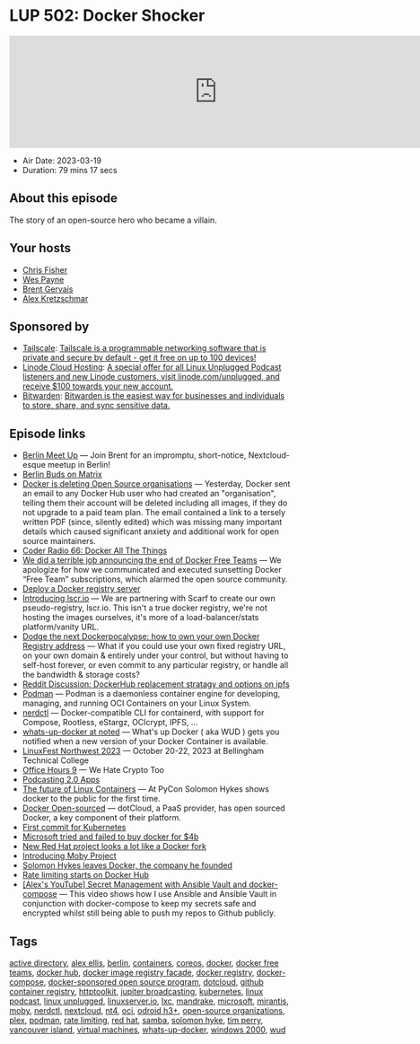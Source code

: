 # LUP 502: Docker Shocker

<iframe src="https://player.fireside.fm/v2/RUkczH-V+ezdVB0a7?theme=dark" width="740" height="200" frameborder="0" scrolling="no"></iframe>

* Air Date: 2023-03-19
* Duration: 79 mins 17 secs

## About this episode

The story of an open-source hero who became a villain.

## Your hosts
* [Chris Fisher](https://linuxunplugged.com/hosts/chrislas)
* [Wes Payne](https://linuxunplugged.com/hosts/wes)
* [Brent Gervais](https://linuxunplugged.com/hosts/brent)
* [Alex Kretzschmar](https://linuxunplugged.com/guests/alexktz)

## Sponsored by

  * [Tailscale](http://tailscale.com/linuxunplugged): [Tailscale is a programmable networking software that is private and secure by default - get it free on up to 100 devices!](http://tailscale.com/linuxunplugged)
  * [Linode Cloud Hosting](https://linode.com/unplugged): [A special offer for all Linux Unplugged Podcast listeners and new Linode customers, visit linode.com/unplugged, and receive $100 towards your new account. ](https://linode.com/unplugged)
  * [Bitwarden](https://bitwarden.com/linux): [Bitwarden is the easiest way for businesses and individuals to store, share, and sync sensitive data.](https://bitwarden.com/linux)



## Episode links

  * [Berlin Meet Up](https://www.meetup.com/jupiterbroadcasting/events/292343727/ "Berlin Meet Up") — Join Brent for an impromptu, short-notice, Nextcloud-esque meetup in Berlin!
  * [Berlin Buds on Matrix](https://matrix.to/#/%23berlin:jupiterbroadcasting.com "Berlin Buds on Matrix")
  * [Docker is deleting Open Source organisations](https://blog.alexellis.io/docker-is-deleting-open-source-images/ "Docker is deleting Open Source organisations") — Yesterday, Docker sent an email to any Docker Hub user who had created an "organisation", telling them their account will be deleted including all images, if they do not upgrade to a paid team plan. The email contained a link to a tersely written PDF (since, silently edited) which was missing many important details which caused significant anxiety and additional work for open source maintainers.
  * [Coder Radio 66: Docker All The Things](https://coder.show/66 "Coder Radio 66: Docker All The Things")
  * [We did a terrible job announcing the end of Docker Free Teams](https://www.docker.com/blog/we-apologize-we-did-a-terrible-job-announcing-the-end-of-docker-free-teams/ "We did a terrible job announcing the end of Docker Free Teams") — We apologize for how we communicated and executed sunsetting Docker “Free Team” subscriptions, which alarmed the open source community.
  * [Deploy a Docker registry server](https://docs.docker.com/registry/deploying/ "Deploy a Docker registry server")
  * [Introducing lscr.io](https://www.linuxserver.io/blog/wrap-up-warm-for-the-winter "Introducing lscr.io") — We are partnering with Scarf to create our own pseudo-registry, lscr.io. This isn't a true docker registry, we're not hosting the images ourselves, it's more of a load-balancer/stats platform/vanity URL.
  * [Dodge the next Dockerpocalypse: how to own your own Docker Registry address](https://httptoolkit.com/blog/docker-image-registry-facade/ "Dodge the next Dockerpocalypse: how to own your own Docker Registry address") — What if you could use your own fixed registry URL, on your own domain & entirely under your control, but without having to self-host forever, or even commit to any particular registry, or handle all the bandwidth & storage costs?
  * [Reddit Discussion: DockerHub replacement stratagy and options on ipfs](https://www.reddit.com/r/ipfs/comments/11tjca7/dockerhub_replacement_stratagy_and_options/ "Reddit Discussion: DockerHub replacement stratagy and options on ipfs")
  * [Podman](https://podman.io/ "Podman") — Podman is a daemonless container engine for developing, managing, and running OCI Containers on your Linux System.
  * [nerdctl](https://github.com/containerd/nerdctl "nerdctl") — Docker-compatible CLI for containerd, with support for Compose, Rootless, eStargz, OCIcrypt, IPFS, ...
  * [whats-up-docker at noted](https://github.com/fmartinou/whats-up-docker "whats-up-docker at noted") — What's up Docker ( aka WUD ) gets you notified when a new version of your Docker Container is available.
  * [LinuxFest Northwest 2023](https://linuxfestnorthwest.org/ "LinuxFest Northwest 2023") — October 20-22, 2023 at Bellingham Technical College
  * [Office Hours 9](https://www.officehours.hair/9 "Office Hours 9") — We Hate Crypto Too
  * [Podcasting 2.0 Apps](https://podcastindex.org/apps?appTypes=app&elements=Value "Podcasting 2.0 Apps")
  * [The future of Linux Containers](https://www.youtube.com/watch?v=wW9CAH9nSLs "The future of Linux Containers") — At PyCon Solomon Hykes shows docker to the public for the first time.
  * [Docker Open-sourced](https://www.infoq.com/news/2013/03/Docker/ "Docker Open-sourced") — dotCloud, a PaaS provider, has open sourced Docker, a key component of their platform.
  * [First commit for Kubernetes](https://github.com/kubernetes/kubernetes/commit/2c4b3a562ce34cddc3f8218a2c4d11c7310e6d56 "First commit for Kubernetes")
  * [Microsoft tried and failed to buy docker for $4b](https://www.sdxcentral.com/articles/news/sources-microsoft-tried-to-buy-docker-for-4b/2016/06/ "Microsoft tried and failed to buy docker for $4b")
  * [New Red Hat project looks a lot like a Docker fork](https://www.infoworld.com/article/3123412/new-red-hat-project-looks-a-lot-like-a-docker-fork.html "New Red Hat project looks a lot like a Docker fork")
  * [Introducing Moby Project](https://www.docker.com/blog/introducing-the-moby-project/ "Introducing Moby Project")
  * [Solomon Hykes leaves Docker, the company he founded](https://techcrunch.com/2018/03/28/solomon-hykes-leaves-docker-the-company-he-founded/ "Solomon Hykes leaves Docker, the company he founded")
  * [Rate limiting starts on Docker Hub](https://www.docker.com/blog/what-you-need-to-know-about-upcoming-docker-hub-rate-limiting/ "Rate limiting starts on Docker Hub")
  * [[Alex's YouTube] Secret Management with Ansible Vault and docker-compose](https://www.youtube.com/watch?v=CUh8FDLbj8M "\[Alex's YouTube\] Secret Management with Ansible Vault and docker-compose") — This video shows how I use Ansible and Ansible Vault in conjunction with docker-compose to keep my secrets safe and encrypted whilst still being able to push my repos to Github publicly.



## Tags

[active directory](https://linuxunplugged.com/tags/active%20directory), [alex ellis](https://linuxunplugged.com/tags/alex%20ellis), [berlin](https://linuxunplugged.com/tags/berlin), [containers](https://linuxunplugged.com/tags/containers), [coreos](https://linuxunplugged.com/tags/coreos), [docker](https://linuxunplugged.com/tags/docker), [docker free teams](https://linuxunplugged.com/tags/docker%20free%20teams), [docker hub](https://linuxunplugged.com/tags/docker%20hub), [docker image registry facade](https://linuxunplugged.com/tags/docker%20image%20registry%20facade), [docker registry](https://linuxunplugged.com/tags/docker%20registry), [docker-compose](https://linuxunplugged.com/tags/docker-compose), [docker-sponsored open source program](https://linuxunplugged.com/tags/docker-sponsored%20open%20source%20program), [dotcloud](https://linuxunplugged.com/tags/dotcloud), [github container registry](https://linuxunplugged.com/tags/github%20container%20registry), [httptoolkit](https://linuxunplugged.com/tags/httptoolkit), [jupiter broadcasting](https://linuxunplugged.com/tags/jupiter%20broadcasting), [kubernetes](https://linuxunplugged.com/tags/kubernetes), [linux podcast](https://linuxunplugged.com/tags/linux%20podcast), [linux unplugged](https://linuxunplugged.com/tags/linux%20unplugged), [linuxserver.io](https://linuxunplugged.com/tags/linuxserver.io), [lxc](https://linuxunplugged.com/tags/lxc), [mandrake](https://linuxunplugged.com/tags/mandrake), [microsoft](https://linuxunplugged.com/tags/microsoft), [mirantis](https://linuxunplugged.com/tags/mirantis), [moby](https://linuxunplugged.com/tags/moby), [nerdctl](https://linuxunplugged.com/tags/nerdctl), [nextcloud](https://linuxunplugged.com/tags/nextcloud), [nt4](https://linuxunplugged.com/tags/nt4), [oci](https://linuxunplugged.com/tags/oci), [odroid h3+](https://linuxunplugged.com/tags/odroid%20h3+), [open-source organizations](https://linuxunplugged.com/tags/open-source%20organizations), [plex](https://linuxunplugged.com/tags/plex), [podman](https://linuxunplugged.com/tags/podman), [rate limiting](https://linuxunplugged.com/tags/rate%20limiting), [red hat](https://linuxunplugged.com/tags/red%20hat), [samba](https://linuxunplugged.com/tags/samba), [solomon hyke](https://linuxunplugged.com/tags/solomon%20hyke), [tim perry](https://linuxunplugged.com/tags/tim%20perry), [vancouver island](https://linuxunplugged.com/tags/vancouver%20island), [virtual machines](https://linuxunplugged.com/tags/virtual%20machines), [whats-up-docker](https://linuxunplugged.com/tags/whats-up-docker), [windows 2000](https://linuxunplugged.com/tags/windows%202000), [wud](https://linuxunplugged.com/tags/wud)